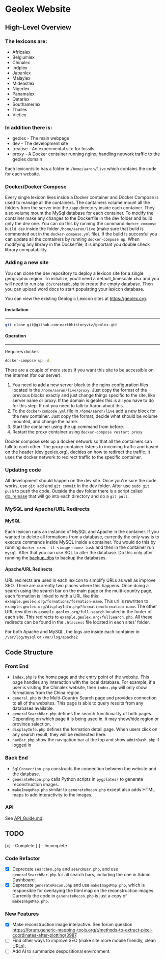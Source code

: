 # Geolex Website

## High-Level Overview

### The lexicons are:
* Africalex
* Belgiumlex
* Chinalex
* Indplex
* Japanlex
* Malaylex
* Mideastlex
* Nigerlex
* Panamalex
* Qatarlex
* Southamerlex
* Thailes
* Vietlex

### In addition there is:
* geolex - The main webpage
* dev - The development site
* treatise - An experimental site for fossils
* proxy - A Docker container running nginx, handling network traffic to the geolex domain

Each lexicon/site has a folder in `/home/aaron/live` which contains the code for each website.

### Docker/Docker Compose
Every single lexicon lives inside a Docker container and Docker Compose is used to manage all the containers. The containers volume mount all the folders from the server into the `/app` directory inside each container. They also volume mount the MySql database for each container. To modify the container make any changes to the Dockerfile in the dev folder and build only the dev one. You can do this by running the command `docker-compose build dev` inside the folder `/home/aaron/live` (make sure that build is commented out in the `docker-compose.yml` file). If the build is succesful you can update all the containers by running `docker-compose up`. When modifying any library in the Dockerfile, it is important you double check library compatability.

### Adding a new site
You can clone the dev repository to deploy a lexicon site for a single geographic region.  To initialize,
you'll need a default_timescale.xlsx and you will need to run `php db/createDb.php` to create the
empty database.  Then you can upload word docs to start populating your lexicon database.

You can view the existing Geologic Lexicon sites at https://geolex.org.

#### Installation
---------------

```bash
git clone git@github.com:earthhistoryviz/geolex.git
```

#### Operation
-------------
Requires docker.

```bash
docker-compose up -d
```
There are a couple of more steps if you want this site to be accessible on the internet (for our server):
1. You need to add a new server block to the nginx configuration files located in the `/home/aaron/live/proxy`. Just copy the format of the previous blocks exactly and just change things specific to the site, like server name or proxy. If the domain is geolex this is all you have to do for this step. If not you need to talk to Aaron about this.
2. To the `docker-compose.yml` file in `/home/aaron/live` add a new block for the new container. Just copy the format, decide what should be volume mounted, and change the name.
3. Start the container using the up command from before.
4. Restart the proxy container using `docker-compose restart proxy`

Docker compose sets up a docker network so that all the containers can talk to each other. The proxy container listens to incoming traffic and based on the header (dev.geolex.org), decides on how to redirect the traffic. It uses the docker network to redirect traffic to the specific container.

### Updating code
All development should happen on the dev site. Once you're sure the code works, use `git add` and `git commit` in the dev folder. After use `sudo git push` to push the code. Outside the dev folder there is a script called [do_release](./do_release) that will go into each directory and do a `git pull`.

### MySQL and Apache/URL Redirects

#### MySQL
Each lexicon runs an instance of MySQL and Apache in the container. If you wanted to delete all formations from a database, currently the only way is to execute commands inside MySQL inside a container. You would do this by running `docker exec -it <image-name> bash` and then in the container run `mysql`. After that you can use SQL to alter the database. Do this only after running the [backup_dbs](./backup_dbs) to backup the databases.

#### Apache/URL Redirects
URL redirects are used in each lexicon to simplify URLs as well as improve SEO. There are currently two places where this happens. Once doing a search using the search bar on the main page or the multi-country page, each formation is linked to with a URL like this: `example.geolex.org/formations/formation-name`. This url is rewritten to `example.geolex.org/displayInfo.php?formation=formation-name`. The other URL rewritten is `example.geolex.org/full-search` located in the footer of each site. This redirects to `example.geolex.org/fullSearch.php`. All these redirects can be found in the `.htaccess` file located in each sites' folder.

For both Apache and MySQL, the logs are inside each container in `/var/log/mysql` or `/var/log/apache2`

## Code Structure

### Front End
* `index.php` is the home page and the entry point of the website. This page handles any interaction with the local database. For example, if a user is visiting the Chinalex website, then `index.php` will only show formations from the China region.
* `general.php` is the Multi-Country Search page and provides connection to all of the websites. This page is able to query results from any databases available.
* `generalSearchBar.php` defines the search functionality of both pages. Depending on which page it is being used in, it may show/hide region or province selection.
* `displayInfo.php` defines the formation detail page. When users click on any search result, they will be redirected here.
* `navBar.php` show the navigation bar at the top and show `adminDash.php` if logged in

### Back End
* `SqlConnection.php` constructs the connection between the website and the database.
* `generateRecon.php` calls Python scripts in `pygplates/` to generate reconstruction images.
* `makeImageMap.php` similar to `generateRecon.php` except also adds HTML maps to add interactivity to the images.

### API
See [API_Guide.md](./API_Guide.md).

## TODO
[x] - Complete
[ ] - Incomplete

### Code Refactor
- [x] Deprecate `searchFm.php` and `searchBar.php`, and use `generalSearchBar.php` for all search bars, including the one in Admin Dashboard.
- [X] Deprecate `generateRecon.php` and use `makeImageMap.php`, which is responsible for overlaying the html map on the reconstruction images. Currently the code in `generateRecon.php` is just a copy of `makeImageMap.php`.

### New Features
* [x] Make reconstruction image interactive. See forum question https://forum.generic-mapping-tools.org/t/methods-to-extract-pixel-coordinates-after-plotting/3987.
* [ ] Find other ways to improve SEO (make site more mobile friendly, clean URLs).
* [ ] Add AI to summarize despositional environment.